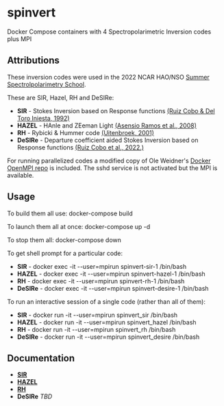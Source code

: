 # spinvert
Docker Compose containers with 4 Spectropolarimetric Inversion codes plus MPI

## Attributions
These inversion codes were used in the 2022 NCAR HAO/NSO [Summer Spectrolpolarimetry School](https://www2.hao.ucar.edu/events/workshop/spectropolarimetry-2022/inversion-codes).

These are SIR, Hazel, RH and DeSIRe:
- **SIR** - Stokes Inversion based on Response functions [(Ruiz Cobo & Del Toro Iniesta, 1992)](https://ui.adsabs.harvard.edu/abs/1992ApJ...398..375R/abstract)
- **HAZEL** - HAnle and ZEeman Light [(Asensio Ramos et al., 2008)](https://ui.adsabs.harvard.edu/abs/2008ApJ...683..542A/abstract)
- **RH** - Rybicki & Hummer code [(Uitenbroek, 2001)](https://ui.adsabs.harvard.edu/abs/2001ApJ...557..389U/abstract)
- **DeSIRe** - Departure coefficient aided Stokes Inversion based on Response functions [(Ruiz Cobo et al., 2022.)](https://www.dropbox.com/sh/q75ixw4bnsw67eu/AAAPfCXCey6R4S1epJb_Yu3Ca?dl=0)

For running parallelized codes a modified copy of Ole Weidner's [Docker OpenMPI repo](https://github.com/oweidner/docker.openmpi) is included. The sshd service is not activated but the MPI is available.

## Usage
To build them all use:
  docker-compose build
  
To launch them all at once:
  docker-compose up -d

To stop them all:
  docker-compose down

To get shell prompt for a particular code:
   - **SIR** - docker exec -it --user=mpirun spinvert-sir-1 /bin/bash
   - **HAZEL** - docker exec -it --user=mpirun spinvert-hazel-1 /bin/bash
   - **RH** - docker exec -it --user=mpirun spinvert-rh-1 /bin/bash
   - **DeSIRe** - docker exec -it --user=mpirun spinvert-desire-1 /bin/bash

To run an interactive session of a single code (rather than all of them):
   - **SIR** - docker run -it --user=mpirun spinvert_sir /bin/bash
   - **HAZEL** - docker run -it --user=mpirun spinvert_hazel /bin/bash
   - **RH** - docker run -it --user=mpirun spinvert_rh /bin/bash
   - **DeSIRe** - docker run -it --user=mpirun spinvert_desire /bin/bash

## Documentation
   - [**SIR**](https://github.com/BasilioRuiz/SIR-code/blob/master/manual/manual.pdf)
   - [**HAZEL**](https://aasensio.github.io/hazel2/index.html)
   - [**RH**](https://github.com/han-uitenbroek/RH/blob/master/docs/rhmanual.pdf)
   - **DeSIRe** *TBD*
